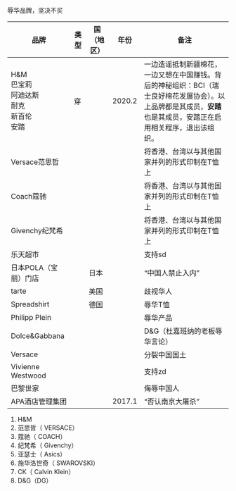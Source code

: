 辱华品牌，坚决不买

| 品牌                                                         | 类型 | 国（地区） | 年份   | 备注                                                         |
| ------------------------------------------------------------ | ---- | ---------- | ------ | ------------------------------------------------------------ |
| H&M  <br />巴宝莉<br />阿迪达斯<br />耐克<br />新百伦<br />安踏 | 穿   |            | 2020.2 | 一边造谣抵制新疆棉花，一边又想在中国赚钱。背后的神秘组织：BCI（瑞士良好棉花发展协会）。以上品牌都是其成员，**安踏**也是其成员，安踏正在启用相关程序，退出该组织。 |
| Versace范思哲                                                |      |            |        | 将香港、台湾以与其他国家并列的形式印制在T恤上                |
| Coach蔻驰                                                    |      |            |        | 将香港、台湾以与其他国家并列的形式印制在T恤上                |
| Givenchy纪梵希                                               |      |            |        | 将香港、台湾以与其他国家并列的形式印制在T恤上                |
| 乐天超市                                                     |      |            |        | 支持sd                                                       |
| 日本POLA（宝丽）门店                                         |      | 日本       |        | “中国人禁止入内”                                             |
| tarte                                                        |      | 美国       |        | 歧视华人                                                     |
| Spreadshirt                                                  |      | 德国       |        | 辱华T恤                                                      |
| Philipp Plein                                                |      |            |        | 辱华产品                                                     |
| Dolce&Gabbana                                                |      |            |        | D&G（杜嘉班纳的老板辱华言论）                                |
| Versace                                                      |      |            |        | 分裂中国国土                                                 |
| Vivienne Westwood                                            |      |            |        | 支持zd                                                       |
| 巴黎世家                                                     |      |            |        | 侮辱中国人                                                   |
| APA酒店管理集团                                              |      |            | 2017.1 | “否认南京大屠杀”                                             |



1. H&M
2. 范思哲（ VERSACE）
3. 蔻驰（ COACH）
4. 纪梵希（ Givenchy）
5. 亚瑟士（ Asics）
6. 施华洛世奇（ SWAROVSKI）
7. CK（ Calvin Klein）
8. D&G（DG）
